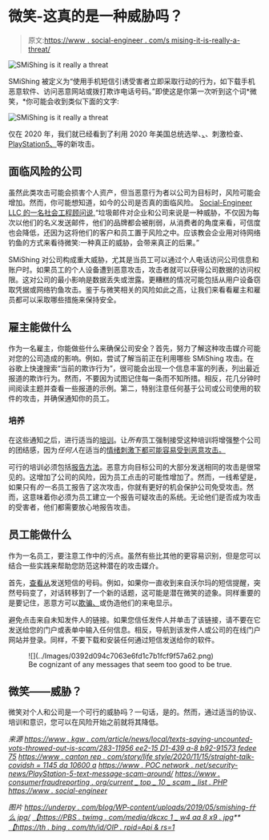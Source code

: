 # 微笑-这真的是一种威胁吗？

> 原文:[https://www . social-engineer . com/s mising-it-is-really-a-threat/](https://www.social-engineer.com/smishing-is-it-really-a-threat/)

![SMiShing is it really a threat](../Images/1decf3034619582e371c4ec700ff69f0.png)

SMiShing 被定义为“使用手机短信引诱受害者立即采取行动的行为，如下载手机恶意软件、访问恶意网站或拨打欺诈电话号码。”即使这是你第一次听到这个词*微笑，*你可能会收到类似下面的文字:

![SMiShing is it really a threat](../Images/3e574ed6ad7d794f56bbf81d2925628f.png)

仅在 2020 年，我们就已经看到了利用 2020 年美国总统选举、[、](https://www.cantonrep.com/story/lifestyle/2020/11/15/straight-talk-covid-clinical-study-scams-promise-big-bucks/6258109002/)、刺激检查、 [PlayStation5、](https://www.pocnetwork.net/security-news/playstation-5-text-message-scam-going-around/)等的新攻击。

## 面临风险的公司

虽然此类攻击可能会损害个人资产，但当恶意行为者以公司为目标时，风险可能会增加。然而，你可能想知道，如今的公司是否真的面临风险。 [Social-Engineer LLC 的一名社会工程顾问说,](https://www.social-engineer.com/about/)“垃圾邮件对企业和公司来说是一种威胁，不仅因为每次以他们的名义发送邮件，他们的品牌都会被削弱，从消费者的角度来看，可信度也会降低，还因为这将他们的客户和员工置于风险之中。应该教会企业用对待网络钓鱼的方式来看待微笑:一种真正的威胁，会带来真正的后果。”

SMiShing 对公司构成重大威胁，尤其是当员工可以通过个人电话访问公司信息和账户时。如果员工的个人设备遭到恶意攻击，攻击者就可以获得公司数据的访问权限。这对公司的最小影响是数据丢失或泄露。更糟糕的情况可能包括从用户设备窃取凭据或网络钓鱼攻击。鉴于与微笑相关的风险如此之高，让我们来看看雇主和雇员都可以采取哪些措施来保持安全。

## 雇主能做什么

作为一名雇主，你能做些什么来确保公司安全？首先，努力了解这种攻击媒介可能对您的公司造成的影响。例如，尝试了解当前正在利用哪些 SMiShing 攻击。在谷歌上快速搜索“当前的欺诈行为”，很可能会出现一个信息丰富的列表，列出最近报道的欺诈行为。然而，不要因为试图记住每一条而不知所措。相反，花几分钟时间阅读主题并查看一些报道的示例。第二，特别注意任何基于公司或公司使用的软件的攻击，并确保通知你的员工。

### 培养

在这些通知之后，进行适当的[培训](https://www.social-engineer.com/services/social-engineering-teaming-service/)。让*所有*员工强制接受这种培训将增强整个公司的团结感，因为*任何人*在适当的[情绪刺激下都可能容易受到恶意攻击。](https://www.social-engineer.org/social-engineering/covid-19-and-amygdala-hijacking-in-cyber-security-scams/)

可行的培训必须包括[报告方法](https://www.proofpoint.com/us/security-awareness/post/risky-business-phishing-and-smishing-attacks)。恶意方向目标公司的大部分发送相同的攻击是很常见的。这增加了公司的风险，因为员工点击的可能性增加了。然而，一线希望是，如果只有*的一名*员工报告了这次攻击，你就有更好的机会保护公司免受攻击。然而，这意味着你必须为员工建立一个报告可疑攻击的系统。无论他们是否成为攻击的受害者，他们都需要放心地报告攻击。

## 员工能做什么

作为一名员工，要注意工作中的污点。虽然有些比其他的更容易识别，但是您可以结合一些实践来帮助您防范这种潜在的攻击媒介。

首先，[查看从](https://www.howtogeek.com/526115/what-is-smishing-and-how-do-you-protect-yourself/)发送短信的号码。例如，如果你一直收到来自沃尔玛的短信提醒，突然号码变了，对话转移到了一个新的话题，这可能是潜在微笑的迹象。同样重要的是要记住，恶意方可以[欺骗、](https://www.fcc.gov/consumers/guides/spoofing-and-caller-id)或伪造他们的来电显示。

避免点击来自未知发件人的链接。如果您信任发件人并单击了该链接，请不要在它发送给您的门户或表单中输入任何信息。相反，导航到该发件人或公司的在线门户网站并登录。同样，不要下载和安装任何通过短信发送给你的软件。

<figure id="attachment_11965" aria-describedby="caption-attachment-11965" style="width: 474px" class="wp-caption aligncenter">![](../Images/0392d094c7063e6fd1c7b1fcf9f57a62.png)

<figcaption id="caption-attachment-11965" class="wp-caption-text">Be cognizant of any messages that seem too good to be true.</figcaption>

</figure>

## 微笑——威胁？

微笑对个人和公司是一个可行的威胁吗？一句话，是的。然而，通过适当的协议、培训和意识，您可以在风险开始之前就将其降低。

*来源*
*[https://www . kgw . com/article/news/local/texts-saying-uncounted-vots-throwed-out-is-scam/283-11956 ee2-15 D1-439 a-8 b92-91573 fedee 75](https://www.kgw.com/article/news/local/texts-saying-uncounted-ballots-thrown-out-is-scam/283-11956ee2-15d1-439a-8b92-91573fedee75)*
*[https://www . canton rep . com/story/life style/2020/11/15/straight-talk-covidsh = 1145 da 10600 a](https://www.cantonrep.com/story/lifestyle/2020/11/15/straight-talk-covid-clinical-study-scams-promise-big-bucks/6258109002/)*
*[https://www . POC network . net/security-news/PlayStation-5-text-message-scam-around/](https://www.pocnetwork.net/security-news/playstation-5-text-message-scam-going-around/)*
*[https://www . consumerfraudreporting . org/current _ top _ 10 _ scam _ list . PHP](https://www.consumerfraudreporting.org/current_top_10_scam_list.php)*
*[https://www . social-engineer](https://www.social-engineer.com/social-engineer-team/maxie-reynolds/)*

*图片*
*[https://underpy . com/blog/WP-content/uploads/2019/05/smishing-什么 jpg/](https://underspy.com/blog/wp-content/uploads/2019/05/smishing..jpg)*
*[【https://PBS . twimg . com/media/dkcxc 1 _ w4 aa 8 x9 . jpg](https://pbs.twimg.com/media/DkCXc1_W4AA8X9x.jpg)**[【https://th . bing . com/th/id/OIP . rpid=Api & rs=1](https://th.bing.com/th/id/OIP.r21pbEqZ7GRgANBz-AEBqAHaDo?pid=Api&rs=1)*